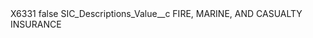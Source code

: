 <?xml version="1.0" encoding="UTF-8"?>
<CustomMetadata xmlns="http://soap.sforce.com/2006/04/metadata" xmlns:xsi="http://www.w3.org/2001/XMLSchema-instance" xmlns:xsd="http://www.w3.org/2001/XMLSchema">
    <label>X6331</label>
    <protected>false</protected>
    <values>
        <field>SIC_Descriptions_Value__c</field>
        <value xsi:type="xsd:string">FIRE, MARINE, AND CASUALTY INSURANCE</value>
    </values>
</CustomMetadata>
